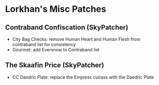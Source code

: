 # Lorkhan's Misc Patches

## Contraband Confiscation (SkyPatcher)

- City Bag Checks: remove Human Heart and Human Flesh from contraband list for consistency
- Gourmet: add Eversnow to Contraband list

## The Skaafin Price (SkyPatcher)

- CC Daedric Plate: replace the Empress cuirass with the Daedric Plate
